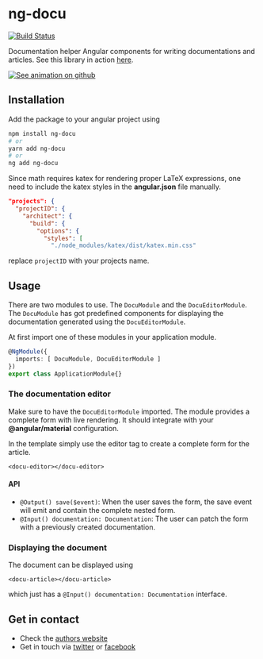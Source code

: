 # ng-docu

[![Build Status](https://travis-ci.org/ngfelixl/ng-documentations.svg?branch=master)](https://travis-ci.org/ngfelixl/ng-documentations)

Documentation helper Angular components for writing documentations and articles. See this library in action [here](https://ngfelixl.github.io/ng-documentations).

[![See animation on github](https://github.com/ngfelixl/ng-documentations/blob/master/projects/documentations/img/animation_docu.gif)](https://github.com/ngfelixl/ng-documentations/blob/master/projects/documentations/img/animation_docu.gif)

## Installation

Add the package to your angular project using

```bash
npm install ng-docu
# or
yarn add ng-docu
# or
ng add ng-docu
```

Since math requires katex for rendering proper LaTeX expressions, one
need to include the katex styles in the **angular.json** file manually.

```json
"projects": {
  "projectID": {
    "architect": {
      "build": {
        "options": {
          "styles": [
            "./node_modules/katex/dist/katex.min.css"
```

replace `projectID` with your projects name.

## Usage

There are two modules to use. The `DocuModule` and the `DocuEditorModule`. The
`DocuModule` has got predefined components for displaying the documentation generated
using the `DocuEditorModule`.

At first import one of these modules in your application module.

```typescript
@NgModule({
  imports: [ DocuModule, DocuEditorModule ]
})
export class ApplicationModule{}
```

### The documentation editor

Make sure to have the `DocuEditorModule` imported. The module provides a complete form with live rendering. It should integrate with your **@angular/material** configuration.

In the template simply use the editor tag to create a complete form for the article.

```
<docu-editor></docu-editor>
```

#### <docu-editor> API

- `@Output() save($event)`: When the user saves the form, the save event will emit and contain the complete nested form.
- `@Input() documentation: Documentation`: The user can patch the form with a previously created documentation.

### Displaying the document

The document can be displayed using

```
<docu-article></docu-article>
```

which just has a `@Input() documentation: Documentation` interface.

## Get in contact

- Check the [authors website](https://felixlemke.com)
- Get in touch via [twitter](https://twitter.com/ngfelixl) or [facebook](https://www.facebook.com/ngfelixlemke/)